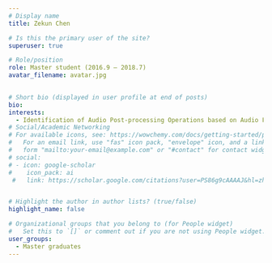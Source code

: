 ```yaml
---
# Display name
title: Zekun Chen

# Is this the primary user of the site?
superuser: true

# Role/position
role: Master student (2016.9 – 2018.7)
avatar_filename: avatar.jpg
  

# Short bio (displayed in user profile at end of posts)
bio:
interests:
  - Identification of Audio Post-processing Operations based on Audio Features
# Social/Academic Networking
# For available icons, see: https://wowchemy.com/docs/getting-started/page-builder/#icons
#   For an email link, use "fas" icon pack, "envelope" icon, and a link in the
#   form "mailto:your-email@example.com" or "#contact" for contact widget.
# social:
# - icon: google-scholar
#    icon_pack: ai
 #   link: https://scholar.google.com/citations?user=PS86g9cAAAAJ&hl=zh-CN


# Highlight the author in author lists? (true/false)
highlight_name: false

# Organizational groups that you belong to (for People widget)
#   Set this to `[]` or comment out if you are not using People widget.
user_groups:
  - Master graduates
---
```


